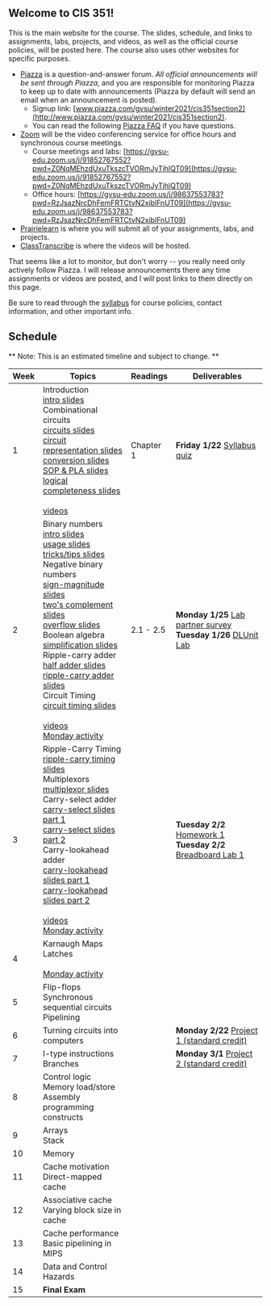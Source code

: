 ## Welcome to CIS 351!

This is the main website for the course.
The slides, schedule, and links to assignments, labs, projects, and videos,
as well as the official course policies,
will be posted here.
The course also uses other websites for specific purposes.
* [Piazza](http://www.piazza.com/gvsu/winter2021/cis351section2/home) is a question-and-answer forum.
*All official announcements will be sent through Piazza*,
and you are responsible for monitoring Piazza to keep up to date with
announcements
(Piazza by default will send an email when an announcement is posted).
    * Signup link:
      [www.piazza.com/gvsu/winter2021/cis351section2](http://www.piazza.com/gvsu/winter2021/cis351section2).
    * You can read the following [Piazza FAQ](misc/piazza-faq.md) if you have
      questions.
* [Zoom](https://zoom.us) will be the video conferencing service for office
  hours and synchronous course meetings.
    * Course meetings and labs:
      [https://gvsu-edu.zoom.us/j/91852767552?pwd=Z0NqMEhzdUxuTkszcTVORmJyTjhlQT09](https://gvsu-edu.zoom.us/j/91852767552?pwd=Z0NqMEhzdUxuTkszcTVORmJyTjhlQT09)
    * Office hours:
      [https://gvsu-edu.zoom.us/j/98637553783?pwd=RzJsazNrcDhFemFRTCtvN2xiblFnUT09](https://gvsu-edu.zoom.us/j/98637553783?pwd=RzJsazNrcDhFemFRTCtvN2xiblFnUT09)
* [Prairielearn](https://www.prairielearn.org/pl/course_instance/128492) is where you will
submit all of your assignments, labs, and projects.
* [ClassTranscribe](https://classtranscribe.illinois.edu/) is where the videos
will be hosted.

That seems like a lot to monitor,
but don't worry -- you really need only actively follow Piazza.
I will release announcements there any time assignments or videos are posted,
and I will post links to them directly on this page.

Be sure to read through the [syllabus](syllabus.md) for course policies,
contact information, and other important info.

## Schedule

** Note: This is an estimated timeline and subject to change. **

| Week | Topics | Readings | Deliverables |
| ---- | ------ | -------- | ------------ |
|  1   | Introduction<br>[intro slides](slides/intro.pdf)<br>Combinational circuits<br>[circuits slides](slides/boolean-circuits.pdf)<br>[circuit representation slides](slides/boolean-representations.pdf)<br>[conversion slides](slides/boolean-conversions.pdf)<br>[SOP & PLA slides](slides/boolean-sop.pdf)<br>[logical completeness slides](slides/boolean-logical-completeness.pdf)<br><br>[videos](https://classtranscribe.illinois.edu/offering/25d3a943-1da6-4e69-b804-6f088a538887#plid=18f7e06a-1a87-430c-ba9e-393c1242f95e) | Chapter 1 | **Friday 1/22** [Syllabus quiz](https://www.prairielearn.org/pl/course_instance/128492/assessment/2309007) |
|  2   | Binary numbers<br>[intro slides](slides/binary-intro.pdf)<br>[usage slides](slides/binary-use.pdf)<br>[tricks/tips slides](slides/binary-hex.pdf)<br>Negative binary numbers<br>[sign-magnitude slides](slides/binary-sign-magnitude.pdf)<br>[two's complement slides](slides/binary-twos-complement.pdf)<br>[overflow slides](slides/binary-overflow.pdf)<br>Boolean algebra<br>[simplification slides](slides/boolean-simplify.pdf)<br>Ripple-carry adder<br>[half adder slides](slides/half-adder.pdf)<br>[ripple-carry adder slides](slides/ripple-carry-adder.pdf)<br>Circuit Timing<br>[circuit timing slides](slides/circuit-timing.pdf)<br><br>[videos](https://classtranscribe.illinois.edu/offering/25d3a943-1da6-4e69-b804-6f088a538887#plid=a4e3f4e5-9f2d-4686-b3b1-4b5e23550955)<br>[Monday activity](activities/week-01-intro.md) | 2.1 - 2.5 | **Monday 1/25** [Lab partner survey](https://forms.gle/WTAUJEqDJLfBxr6AA)<br>**Tuesday 1/26** [DLUnit Lab](https://www.prairielearn.org/pl/course_instance/128492/assessment/2309105) |
|  3   | Ripple-Carry Timing<br>[ripple-carry timing slides](slides/ripple-carry-timing.pdf)<br>Multiplexors<br>[multiplexor slides](slides/muxes.pdf)<br>Carry-select adder<br>[carry-select slides part 1](slides/carry-select-part1.pdf)<br>[carry-select slides part 2](slides/carry-select-part2.pdf)<br>Carry-lookahead adder<br>[carry-lookahead slides part 1](slides/carry-lookahead-part1.pdf)<br>[carry-lookahead slides part 2](slides/carry-lookahead-part2.pdf)<br><br>[videos](https://classtranscribe.illinois.edu/offering/25d3a943-1da6-4e69-b804-6f088a538887#plid=4faf36cd-3b69-4534-9e4a-3dc5fc070e18)<br>[Monday activity](activities/week-02-binary-adder.md) | | **Tuesday 2/2** [Homework 1](https://www.prairielearn.org/pl/course_instance/128492/assessment/2309285)<br>**Tuesday 2/2** [Breadboard Lab 1](https://www.prairielearn.org/pl/course_instance/128492/assessment/2309376) |
|  4   | Karnaugh Maps<br>Latches<br><br>[Monday activity](activities/week-03-faster-adders.md) | | |
|  5   | Flip-flops<br>Synchronous sequential circuits<br>Pipelining | | |
|  6   | Turning circuits into computers | | **Monday 2/22** [Project 1 (standard credit)](https://www.prairielearn.org/pl/course_instance/128492/assessment/2309626) |
|  7   | I-type instructions<br>Branches | | **Monday 3/1** [Project 2 (standard credit)](https://www.prairielearn.org/pl/course_instance/128492/assessment/2309627)|
|  8   | Control logic<br>Memory load/store<br>Assembly programming constructs | | |
|  9   | Arrays<br>Stack | | |
|  10  | Memory | | |
|  11  | Cache motivation<br>Direct-mapped cache | | |
|  12  | Associative cache<br>Varying block size in cache | | |
|  13  | Cache performance<br>Basic pipelining in MIPS | | |
|  14  | Data and Control Hazards | | |
|  15  | **Final Exam** | | |
